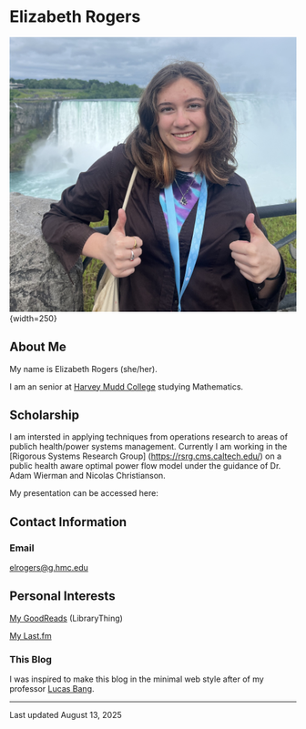 # Elizabeth Rogers

![](images/ProfilePic.jpeg "Lizzie Rogers Photo"){width=250}

## About Me

My name is Elizabeth Rogers (she/her). 

I am an senior at [Harvey Mudd College](https://www.hmc.edu) studying Mathematics.


## Scholarship 

I am intersted in applying techniques from operations research to areas of publich health/power systems management. Currently I am working in the [Rigorous Systems Research Group] (https://rsrg.cms.caltech.edu/) on a public health aware optimal power flow model under the guidance of Dr. Adam Wierman and Nicolas Christianson.

My presentation can be accessed here:


## Contact Information

### Email 

elrogers@g.hmc.edu

## Personal Interests
  
[My GoodReads](https://www.goodreads.com/altostratus) (LibraryThing)

[My Last.fm](https://www.last.fm/user/altostratus_)

### This Blog

I was inspired to make this blog in the minimal web style after of my professor [Lucas Bang](https://www.cs.hmc.edu/~bang/index.html).

---

Last updated August 13, 2025
